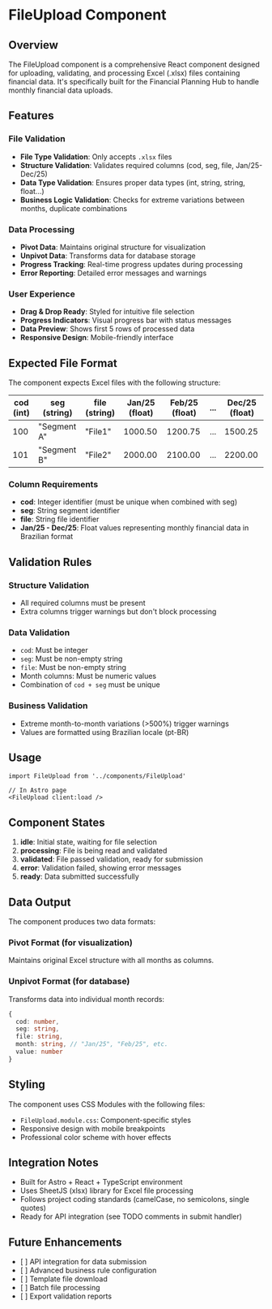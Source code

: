 # FileUpload Component

## Overview

The FileUpload component is a comprehensive React component designed for uploading, validating, and processing Excel (.xlsx) files containing financial data. It's specifically built for the Financial Planning Hub to handle monthly financial data uploads.

## Features

### File Validation

* **File Type Validation**: Only accepts `.xlsx` files
* **Structure Validation**: Validates required columns (cod, seg, file, Jan/25-Dec/25)
* **Data Type Validation**: Ensures proper data types (int, string, string, float...)
* **Business Logic Validation**: Checks for extreme variations between months, duplicate combinations

### Data Processing

* **Pivot Data**: Maintains original structure for visualization
* **Unpivot Data**: Transforms data for database storage
* **Progress Tracking**: Real-time progress updates during processing
* **Error Reporting**: Detailed error messages and warnings

### User Experience

* **Drag & Drop Ready**: Styled for intuitive file selection
* **Progress Indicators**: Visual progress bar with status messages
* **Data Preview**: Shows first 5 rows of processed data
* **Responsive Design**: Mobile-friendly interface

## Expected File Format

The component expects Excel files with the following structure:

| cod (int) | seg (string) | file (string) | Jan/25 (float) | Feb/25 (float) | ... | Dec/25 (float) |
|-----------|-------------|---------------|----------------|----------------|-----|----------------|
| 100       | "Segment A" | "File1"       | 1000.50        | 1200.75        | ... | 1500.25        |
| 101       | "Segment B" | "File2"       | 2000.00        | 2100.00        | ... | 2200.00        |

### Column Requirements

* **cod**: Integer identifier (must be unique when combined with seg)
* **seg**: String segment identifier
* **file**: String file identifier
* **Jan/25 - Dec/25**: Float values representing monthly financial data in Brazilian format

## Validation Rules

### Structure Validation

* All required columns must be present
* Extra columns trigger warnings but don't block processing

### Data Validation

* `cod`: Must be integer
* `seg`: Must be non-empty string
* `file`: Must be non-empty string
* Month columns: Must be numeric values
* Combination of `cod + seg` must be unique

### Business Validation

* Extreme month-to-month variations (>500%) trigger warnings
* Values are formatted using Brazilian locale (pt-BR)

## Usage

```tsx
import FileUpload from '../components/FileUpload'

// In Astro page
<FileUpload client:load />
```

## Component States

1. **idle**: Initial state, waiting for file selection
2. **processing**: File is being read and validated
3. **validated**: File passed validation, ready for submission
4. **error**: Validation failed, showing error messages
5. **ready**: Data submitted successfully

## Data Output

The component produces two data formats:

### Pivot Format (for visualization)

Maintains original Excel structure with all months as columns.

### Unpivot Format (for database)

Transforms data into individual month records:

```typescript
{
  cod: number,
  seg: string,
  file: string,
  month: string, // "Jan/25", "Feb/25", etc.
  value: number
}
```

## Styling

The component uses CSS Modules with the following files:

* `FileUpload.module.css`: Component-specific styles
* Responsive design with mobile breakpoints
* Professional color scheme with hover effects

## Integration Notes

* Built for Astro + React + TypeScript environment
* Uses SheetJS (xlsx) library for Excel file processing
* Follows project coding standards (camelCase, no semicolons, single quotes)
* Ready for API integration (see TODO comments in submit handler)

## Future Enhancements

* \[ ] API integration for data submission
* \[ ] Advanced business rule configuration
* \[ ] Template file download
* \[ ] Batch file processing
* \[ ] Export validation reports
